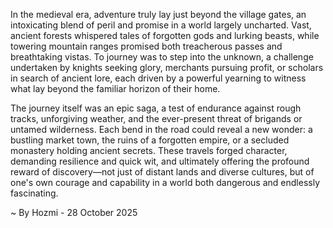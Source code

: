 
In the medieval era, adventure truly lay just beyond the village gates, an intoxicating blend of peril and promise in a world largely uncharted. Vast, ancient forests whispered tales of forgotten gods and lurking beasts, while towering mountain ranges promised both treacherous passes and breathtaking vistas. To journey was to step into the unknown, a challenge undertaken by knights seeking glory, merchants pursuing profit, or scholars in search of ancient lore, each driven by a powerful yearning to witness what lay beyond the familiar horizon of their home.

The journey itself was an epic saga, a test of endurance against rough tracks, unforgiving weather, and the ever-present threat of brigands or untamed wilderness. Each bend in the road could reveal a new wonder: a bustling market town, the ruins of a forgotten empire, or a secluded monastery holding ancient secrets. These travels forged character, demanding resilience and quick wit, and ultimately offering the profound reward of discovery—not just of distant lands and diverse cultures, but of one's own courage and capability in a world both dangerous and endlessly fascinating.

~ By Hozmi - 28 October 2025
